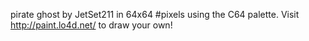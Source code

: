 pirate ghost by JetSet211 in 64x64 #pixels using the C64 palette. Visit http://paint.lo4d.net/ to draw your own! 